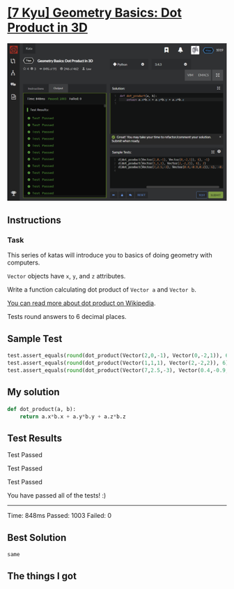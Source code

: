 # [[7 Kyu] Geometry Basics: Dot Product in 3D](https://www.codewars.com/kata/58e3ea29a33b52c1dc0000c0/train/python)

![image](./Problem.png)


## Instructions

### Task

This series of katas will introduce you to basics of doing geometry with computers.

`Vector` objects have `x`, `y`, and `z` attributes.

Write a function calculating dot product of `Vector a` and `Vector b`.

[You can read more about dot product on Wikipedia](https://en.wikipedia.org/wiki/Dot_product).

Tests round answers to 6 decimal places.



## Sample Test

```python
test.assert_equals(round(dot_product(Vector(2,0,-1), Vector(0,-2,1)), 6), -1)
test.assert_equals(round(dot_product(Vector(1,1,1), Vector(2,-2,2)), 6), 2)
test.assert_equals(round(dot_product(Vector(7,2.5,-3), Vector(0.4,-0.9,0.2)), 6), -0.05)

```



## My solution

```python
def dot_product(a, b):
    return a.x*b.x + a.y*b.y + a.z*b.z
```



## Test Results

Test Passed

Test Passed

Test Passed

You have passed all of the tests! :)

---------

Time: 848ms Passed: 1003 Failed: 0



## Best Solution

```python
same
```



## The things I got

